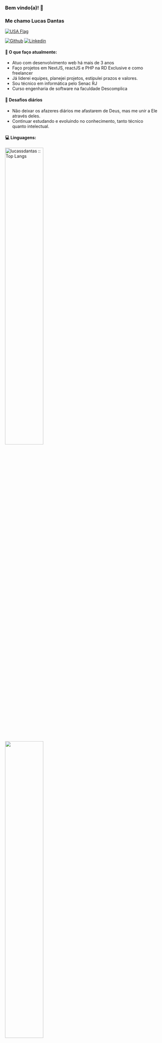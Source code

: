 ### Bem vindo(a)! 👋 
### Me chamo Lucas Dantas

[![USA Flag](https://twemoji.maxcdn.com/v/latest/72x72/1f1fa-1f1f8.png)](README.en.md)

[![Github](https://img.shields.io/badge/-Github-000?style=flat&logo=Github&logoColor=white)](https://github.com/lucassdantas)
[![Linkedin](https://img.shields.io/badge/-LinkedIn-blue?style=flat&logo=Linkedin&logoColor=white)](https://linkedin.com/in/lucas-de-sousa-dantas/)

#### 🌱 O que faço atualmente: 
- Atuo com desenvolvimento web há mais de 3 anos
- Faço projetos em NextJS, reactJS e PHP na RD Exclusive e como freelancer
- Já liderei equipes, planejei projetos, estipulei prazos e valores.
- Sou técnico em informática pelo Senac RJ
- Curso engenharia de software na faculdade Descomplica

#### :muscle: Desafios diários
- Não deixar os afazeres diários me afastarem de Deus, mas me unir a Ele através deles.
- Continuar estudando e evoluindo no conhecimento, tanto técnico quanto intelectual.

#### :computer: Linguagens:
<img width="50%"  src="https://github-readme-stats.vercel.app/api/top-langs/?username=lucassdantas&langs_count=10&theme=tokyonight&layout=compact" alt="lucassdantas :: Top Langs" />
<img width="50%"  src="https://github-readme-stats.vercel.app/api?username=lucassdantas&show_icons=true&hide_border=true" />
